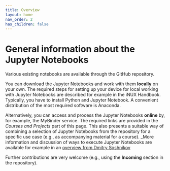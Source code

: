 ```yaml
---
title: Overview
layout: home
nav_order: 2
has_children: false
---
```


# General information about the Jupyter Notebooks

Various existing notebooks are available through the GitHub repository.

You can download the Jupyter Notebooks and work with them **locally** on your own. The required steps for setting up your device for local working with Jupyter Notebooks are described for example in the iNUX Handbook. Typically, you have to install Python and Jupyter Notebook. A convenient distribution of the most required software is Anaconda.

Alternatively, you can access and process the Jupyter Notebooks **online** by, for example, the MyBinder service. The required links are provided in the _Courses and Projects_ part of this page. This also presents a suitable way of combining a selection of Jupyter Notebooks from the repository for a specific use case (e.g., as accompanying material for a course). _More information and discussion of ways to execute Jupyter Notebooks are available for example in an [overview from Dmitry Soshnikov](https://soshnikov.com/education/how-to-execute-notebooks-from-github/)

Further contributions are very welcome (e.g., using the **Incoming** section in the repository).